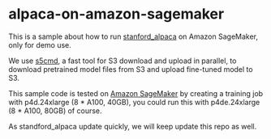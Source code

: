# alpaca-on-amazon-sagemaker
This is a sample about how to run [stanford_alpaca](https://github.com/tatsu-lab/stanford_alpaca) on Amazon SageMaker, only for demo use.

We use [s5cmd](https://github.com/peak/s5cmd), a fast tool for S3 download and upload in parallel, to download pretrained model files from S3 and upload fine-tuned model to S3.

This sample code is tested on [Amazon SageMaker](https://aws.amazon.com/pm/sagemaker/) by creating a training job with p4d.24xlarge (8 * A100, 40GB), you could run this with p4de.24xlarge (8 * A100, 80GB) of course.

As standford_alpaca update quickly, we will keep update this repo as well.